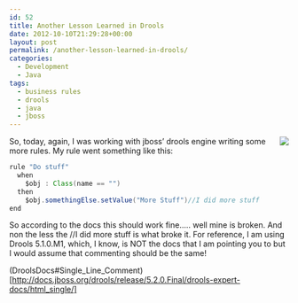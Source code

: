 ```yaml
---
id: 52
title: Another Lesson Learned in Drools
date: 2012-10-10T21:29:28+00:00
layout: post
permalink: /another-lesson-learned-in-drools/
categories:
  - Development
  - Java
tags:
  - business rules
  - drools
  - java
  - jboss
---
```

<div class="separator" style="clear: both; text-align: center;">
  <a href="http://i0.wp.com/lh6.googleusercontent.com/-yI_NwSc7pc8/UCFRLmax5KI/AAAAAAAAB1w/jBTweZhnNlo/s371/2012-08-07_13-30-38_996.jpg?ssl=1" imageanchor="1" style="clear:right; float:right; margin-left:1em; margin-bottom:1em" rel="external"><img border="0" src="http://i0.wp.com/lh6.googleusercontent.com/-yI_NwSc7pc8/UCFRLmax5KI/AAAAAAAAB1w/jBTweZhnNlo/s371/2012-08-07_13-30-38_996.jpg?resize=209%2C371&#038;ssl=1" data-recalc-dims="1" /></a>
</div> So, today, again, I was working with jboss&#8217; drools engine writing some more rules. My rule went something like this: 

``` java
rule "Do stuff"
  when
    $obj : Class(name == "")
  then
    $obj.somethingElse.setValue("More Stuff")//I did more stuff
end
```

So according to the docs this should work fine&#8230;.. well mine is broken. And non the less the //I did more stuff is what broke it. For reference, I am using Drools 5.1.0.M1, which, I know, is NOT the docs that I am pointing you to but I would assume that commenting should be the same! 

(DroolsDocs#Single_Line_Comment)[http://docs.jboss.org/drools/release/5.2.0.Final/drools-expert-docs/html_single/]